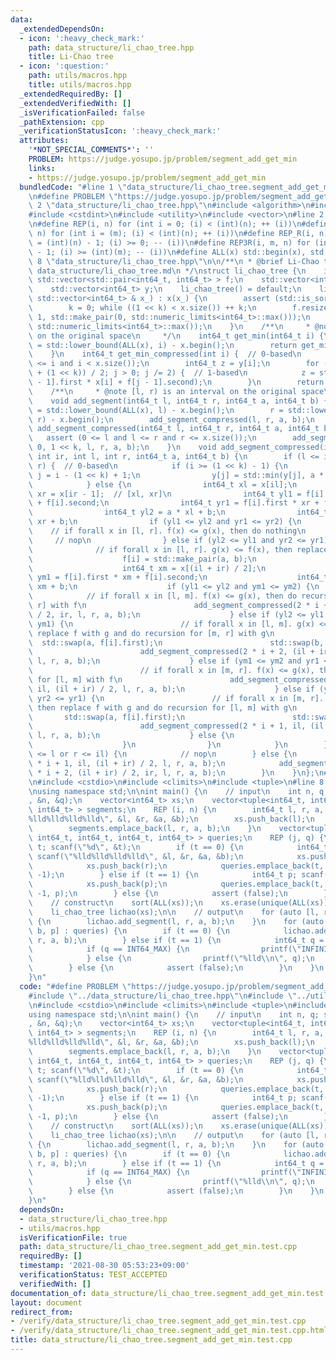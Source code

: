 ```yaml
---
data:
  _extendedDependsOn:
  - icon: ':heavy_check_mark:'
    path: data_structure/li_chao_tree.hpp
    title: Li-Chao tree
  - icon: ':question:'
    path: utils/macros.hpp
    title: utils/macros.hpp
  _extendedRequiredBy: []
  _extendedVerifiedWith: []
  _isVerificationFailed: false
  _pathExtension: cpp
  _verificationStatusIcon: ':heavy_check_mark:'
  attributes:
    '*NOT_SPECIAL_COMMENTS*': ''
    PROBLEM: https://judge.yosupo.jp/problem/segment_add_get_min
    links:
    - https://judge.yosupo.jp/problem/segment_add_get_min
  bundledCode: "#line 1 \"data_structure/li_chao_tree.segment_add_get_min.test.cpp\"\
    \n#define PROBLEM \"https://judge.yosupo.jp/problem/segment_add_get_min\"\n#line\
    \ 2 \"data_structure/li_chao_tree.hpp\"\n#include <algorithm>\n#include <cassert>\n\
    #include <cstdint>\n#include <utility>\n#include <vector>\n#line 2 \"utils/macros.hpp\"\
    \n#define REP(i, n) for (int i = 0; (i) < (int)(n); ++ (i))\n#define REP3(i, m,\
    \ n) for (int i = (m); (i) < (int)(n); ++ (i))\n#define REP_R(i, n) for (int i\
    \ = (int)(n) - 1; (i) >= 0; -- (i))\n#define REP3R(i, m, n) for (int i = (int)(n)\
    \ - 1; (i) >= (int)(m); -- (i))\n#define ALL(x) std::begin(x), std::end(x)\n#line\
    \ 8 \"data_structure/li_chao_tree.hpp\"\n\n/**\n * @brief Li-Chao tree\n * @docs\
    \ data_structure/li_chao_tree.md\n */\nstruct li_chao_tree {\n    int k;\n   \
    \ std::vector<std::pair<int64_t, int64_t> > f;\n    std::vector<int64_t> x;\n\
    \    std::vector<int64_t> y;\n    li_chao_tree() = default;\n    li_chao_tree(const\
    \ std::vector<int64_t> & x_) : x(x_) {\n        assert (std::is_sorted(ALL(x)));\n\
    \        k = 0; while ((1 << k) < x.size()) ++ k;\n        f.resize((1 << k) -\
    \ 1, std::make_pair(0, std::numeric_limits<int64_t>::max()));\n        y.resize(x.size(),\
    \ std::numeric_limits<int64_t>::max());\n    }\n    /**\n     * @note i is a point\
    \ on the original space\n     */\n    int64_t get_min(int64_t i) {\n        i\
    \ = std::lower_bound(ALL(x), i) - x.begin();\n        return get_min_compressed(i);\n\
    \    }\n    int64_t get_min_compressed(int i) {  // 0-based\n        assert (0\
    \ <= i and i < x.size());\n        int64_t z = y[i];\n        for (int j = (i\
    \ + (1 << k)) / 2; j > 0; j /= 2) {  // 1-based\n            z = std::min(z, f[j\
    \ - 1].first * x[i] + f[j - 1].second);\n        }\n        return z;\n    }\n\
    \    /**\n     * @note [l, r) is an interval on the original space\n     */\n\
    \    void add_segment(int64_t l, int64_t r, int64_t a, int64_t b) {\n        l\
    \ = std::lower_bound(ALL(x), l) - x.begin();\n        r = std::lower_bound(ALL(x),\
    \ r) - x.begin();\n        add_segment_compressed(l, r, a, b);\n    }\n    void\
    \ add_segment_compressed(int64_t l, int64_t r, int64_t a, int64_t b) {\n     \
    \   assert (0 <= l and l <= r and r <= x.size());\n        add_segment_compressed(0,\
    \ 0, 1 << k, l, r, a, b);\n    }\n    void add_segment_compressed(int i, int il,\
    \ int ir, int l, int r, int64_t a, int64_t b) {\n        if (l <= il and ir <=\
    \ r) {  // 0-based\n            if (i >= (1 << k) - 1) {\n                int\
    \ j = i - (1 << k) + 1;\n                y[j] = std::min(y[j], a * x[j] + b);\n\
    \            } else {\n                int64_t xl = x[il];\n                int64_t\
    \ xr = x[ir - 1];  // [xl, xr]\n                int64_t yl1 = f[i].first * xl\
    \ + f[i].second;\n                int64_t yr1 = f[i].first * xr + f[i].second;\n\
    \                int64_t yl2 = a * xl + b;\n                int64_t yr2 = a *\
    \ xr + b;\n                if (yl1 <= yl2 and yr1 <= yr2) {\n                \
    \    // if forall x in [l, r]. f(x) <= g(x), then do nothing\n               \
    \     // nop\n                } else if (yl2 <= yl1 and yr2 <= yr1) {\n      \
    \              // if forall x in [l, r]. g(x) <= f(x), then replace f with g\n\
    \                    f[i] = std::make_pair(a, b);\n                } else {\n\
    \                    int64_t xm = x[(il + ir) / 2];\n                    int64_t\
    \ ym1 = f[i].first * xm + f[i].second;\n                    int64_t ym2 = a *\
    \ xm + b;\n                    if (yl1 <= yl2 and ym1 <= ym2) {\n            \
    \            // if forall x in [l, m]. f(x) <= g(x), then do recursion for [m,\
    \ r] with f\n                        add_segment_compressed(2 * i + 2, (il + ir)\
    \ / 2, ir, l, r, a, b);\n                    } else if (yl2 <= yl1 and ym2 <=\
    \ ym1) {\n                        // if forall x in [l, m]. g(x) <= f(x), then\
    \ replace f with g and do recursion for [m, r] with g\n                      \
    \  std::swap(a, f[i].first);\n                        std::swap(b, f[i].second);\n\
    \                        add_segment_compressed(2 * i + 2, (il + ir) / 2, ir,\
    \ l, r, a, b);\n                    } else if (ym1 <= ym2 and yr1 <= yr2) {\n\
    \                        // if forall x in [m, r]. f(x) <= g(x), then do recursion\
    \ for [l, m] with f\n                        add_segment_compressed(2 * i + 1,\
    \ il, (il + ir) / 2, l, r, a, b);\n                    } else if (ym2 <= ym1 and\
    \ yr2 <= yr1) {\n                        // if forall x in [m, r]. g(x) <= f(x),\
    \ then replace f with g and do recursion for [l, m] with g\n                 \
    \       std::swap(a, f[i].first);\n                        std::swap(b, f[i].second);\n\
    \                        add_segment_compressed(2 * i + 1, il, (il + ir) / 2,\
    \ l, r, a, b);\n                    } else {\n                        assert (false);\n\
    \                    }\n                }\n            }\n        } else if (ir\
    \ <= l or r <= il) {\n            // nop\n        } else {\n            add_segment_compressed(2\
    \ * i + 1, il, (il + ir) / 2, l, r, a, b);\n            add_segment_compressed(2\
    \ * i + 2, (il + ir) / 2, ir, l, r, a, b);\n        }\n    }\n};\n#line 4 \"data_structure/li_chao_tree.segment_add_get_min.test.cpp\"\
    \n#include <cstdio>\n#include <climits>\n#include <tuple>\n#line 8 \"data_structure/li_chao_tree.segment_add_get_min.test.cpp\"\
    \nusing namespace std;\n\nint main() {\n    // input\n    int n, q; scanf(\"%d%d\"\
    , &n, &q);\n    vector<int64_t> xs;\n    vector<tuple<int64_t, int64_t, int64_t,\
    \ int64_t> > segments;\n    REP (i, n) {\n        int64_t l, r, a, b; scanf(\"\
    %lld%lld%lld%lld\", &l, &r, &a, &b);\n        xs.push_back(l);\n        xs.push_back(r);\n\
    \        segments.emplace_back(l, r, a, b);\n    }\n    vector<tuple<int, int64_t,\
    \ int64_t, int64_t, int64_t, int64_t> > queries;\n    REP (j, q) {\n        int\
    \ t; scanf(\"%d\", &t);\n        if (t == 0) {\n            int64_t l, r, a, b;\
    \ scanf(\"%lld%lld%lld%lld\", &l, &r, &a, &b);\n            xs.push_back(l);\n\
    \            xs.push_back(r);\n            queries.emplace_back(t, l, r, a, b,\
    \ -1);\n        } else if (t == 1) {\n            int64_t p; scanf(\"%lld\", &p);\n\
    \            xs.push_back(p);\n            queries.emplace_back(t, -1, -1, -1,\
    \ -1, p);\n        } else {\n            assert (false);\n        }\n    }\n\n\
    \    // construct\n    sort(ALL(xs));\n    xs.erase(unique(ALL(xs)), xs.end());\n\
    \    li_chao_tree lichao(xs);\n\n    // output\n    for (auto [l, r, a, b] : segments)\
    \ {\n        lichao.add_segment(l, r, a, b);\n    }\n    for (auto [t, l, r, a,\
    \ b, p] : queries) {\n        if (t == 0) {\n            lichao.add_segment(l,\
    \ r, a, b);\n        } else if (t == 1) {\n            int64_t q = lichao.get_min(p);\n\
    \            if (q == INT64_MAX) {\n                printf(\"INFINITY\\n\");\n\
    \            } else {\n                printf(\"%lld\\n\", q);\n            }\n\
    \        } else {\n            assert (false);\n        }\n    }\n    return 0;\n\
    }\n"
  code: "#define PROBLEM \"https://judge.yosupo.jp/problem/segment_add_get_min\"\n\
    #include \"../data_structure/li_chao_tree.hpp\"\n#include \"../utils/macros.hpp\"\
    \n#include <cstdio>\n#include <climits>\n#include <tuple>\n#include <vector>\n\
    using namespace std;\n\nint main() {\n    // input\n    int n, q; scanf(\"%d%d\"\
    , &n, &q);\n    vector<int64_t> xs;\n    vector<tuple<int64_t, int64_t, int64_t,\
    \ int64_t> > segments;\n    REP (i, n) {\n        int64_t l, r, a, b; scanf(\"\
    %lld%lld%lld%lld\", &l, &r, &a, &b);\n        xs.push_back(l);\n        xs.push_back(r);\n\
    \        segments.emplace_back(l, r, a, b);\n    }\n    vector<tuple<int, int64_t,\
    \ int64_t, int64_t, int64_t, int64_t> > queries;\n    REP (j, q) {\n        int\
    \ t; scanf(\"%d\", &t);\n        if (t == 0) {\n            int64_t l, r, a, b;\
    \ scanf(\"%lld%lld%lld%lld\", &l, &r, &a, &b);\n            xs.push_back(l);\n\
    \            xs.push_back(r);\n            queries.emplace_back(t, l, r, a, b,\
    \ -1);\n        } else if (t == 1) {\n            int64_t p; scanf(\"%lld\", &p);\n\
    \            xs.push_back(p);\n            queries.emplace_back(t, -1, -1, -1,\
    \ -1, p);\n        } else {\n            assert (false);\n        }\n    }\n\n\
    \    // construct\n    sort(ALL(xs));\n    xs.erase(unique(ALL(xs)), xs.end());\n\
    \    li_chao_tree lichao(xs);\n\n    // output\n    for (auto [l, r, a, b] : segments)\
    \ {\n        lichao.add_segment(l, r, a, b);\n    }\n    for (auto [t, l, r, a,\
    \ b, p] : queries) {\n        if (t == 0) {\n            lichao.add_segment(l,\
    \ r, a, b);\n        } else if (t == 1) {\n            int64_t q = lichao.get_min(p);\n\
    \            if (q == INT64_MAX) {\n                printf(\"INFINITY\\n\");\n\
    \            } else {\n                printf(\"%lld\\n\", q);\n            }\n\
    \        } else {\n            assert (false);\n        }\n    }\n    return 0;\n\
    }\n"
  dependsOn:
  - data_structure/li_chao_tree.hpp
  - utils/macros.hpp
  isVerificationFile: true
  path: data_structure/li_chao_tree.segment_add_get_min.test.cpp
  requiredBy: []
  timestamp: '2021-08-30 05:53:23+09:00'
  verificationStatus: TEST_ACCEPTED
  verifiedWith: []
documentation_of: data_structure/li_chao_tree.segment_add_get_min.test.cpp
layout: document
redirect_from:
- /verify/data_structure/li_chao_tree.segment_add_get_min.test.cpp
- /verify/data_structure/li_chao_tree.segment_add_get_min.test.cpp.html
title: data_structure/li_chao_tree.segment_add_get_min.test.cpp
---
```

